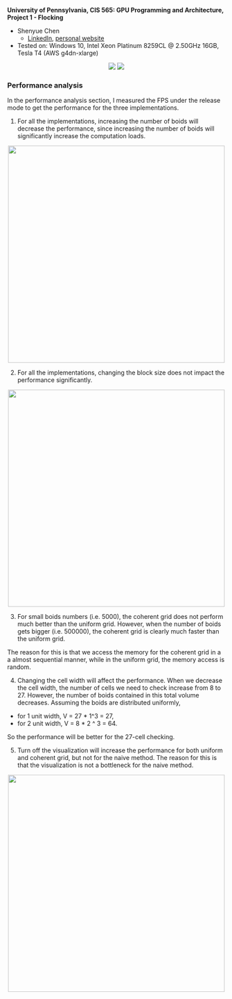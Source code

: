 **University of Pennsylvania, CIS 565: GPU Programming and Architecture,
Project 1 - Flocking**

* Shenyue Chen
  * [LinkedIn](https://www.linkedin.com/in/shenyue-chen-5b2728119/), [personal website](http://github.com/EvsChen)
* Tested on: Windows 10, Intel Xeon Platinum 8259CL @ 2.50GHz 16GB, Tesla T4 (AWS g4dn-xlarge)


<p align="center">
<image src="docs/capture.png" />
<image src="docs/animation.gif" />
</p>

### Performance analysis
In the performance analysis section, I measured the FPS under the release mode to get the performance for the three implementations.

1. For all the implementations, increasing the number of boids will decrease the performance, since increasing the number of boids will significantly increase the computation loads.

<p align="center">
<image width="500" src="docs/boid-count.png" />
</p>

2. For all the implementations, changing the block size does not impact the performance significantly.

<p align="center">
<image width="500" src="docs/block-size.png" />
</p>

3. For small boids numbers (i.e. 5000), the coherent grid does not perform much better than the uniform grid. However, when the number of boids gets bigger (i.e. 500000), the coherent grid is clearly much faster than the uniform grid. 

The reason for this is that we access the memory for the coherent grid in a a almost sequential manner, while in the uniform grid, the memory access is random.

4. Changing the cell width will affect the performance. When we decrease the cell width, the number of cells we need to check increase from 8 to 27. However, the number of boids contained in this total volume decreases. Assuming the boids are distributed uniformly,

- for 1 unit width, V = 27 * 1^3 = 27,
- for 2 unit width, V = 8 * 2 ^ 3 = 64.

So the performance will be better for the 27-cell checking.


5. Turn off the visualization will increase the performance for both uniform and coherent grid, but not for the naive method. The reason for this is that the visualization is not a bottleneck for the naive method.
<p align="center">
<image width="500" src="docs/visualization.png" />
</p>


